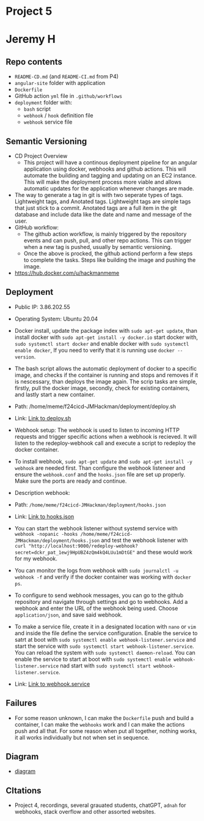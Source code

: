# Project 5
# Jeremy H

## Repo contents

- `README-CD.md` (and `README-CI.md` from P4)
- `angular-site` folder with application
- `Dockerfile`
- GitHub action `yml` file in `.github/workflows`
- `deployment` folder with:
  - `bash` script
  - `webhook` / `hook` definition file
  - `webhook` service file

## Semantic Versioning

- CD Project Overview
  - This project will have a continous deployment pipeline for an angular application using docker, webhooks and github actions. This will automate the building and tagging and updating on an EC2 instance. This will make the deployment process more viable and allows automatic updates for the application whenever changes are made. 
- The way to generate a tag in git is with two seperate types of tags. Lightweight tags, and Anotated tags. Lightweight tags are simple tags that just stick to a commit. Anotated tags are a full item in the git database and include data like the date and name and message of the user.
- GitHub workflow:
  - The github action workflow, is mainly triggered by the repository events and can push, pull, and other repo actions. This can trigger when a new tag is pushed, usually by semantic versioning. 
  - Once the above is procked, the github actiond perform a few steps to complete the tasks. Steps like building the image and pushing the image.
- https://hub.docker.com/u/hackmanmeme

## Deployment

- Public IP: 3.86.202.55

- Operating System: Ubuntu 20.04

- Docker install, update the package index with `sudo apt-get update`, than install docker with `sudo apt-get install -y docker.io` start docker with, `sudo systemctl start docker` and enable docker with `sudo systemctl enable docker`, If you need to verify that it is running use `docker --version`.

- The bash script allows the automatic deployment of docker to a specific image, and checks if the container is running and stops and removes if it is nescessary, than deploys the image again. The scrip tasks are simple, firstly, pull the docker image, secondly, check for existing containers, and lastly start a new container. 

- Path: /home/meme/f24cicd-JMHackman/deployment/deploy.sh

- Link: [Link to deploy.sh](https://github.com/WSU-kduncan/f24cicd-JMHackman/blob/main/deployment/deploy.sh)

- Webhook setup: The webhook is used to listen to incoming HTTP requests and trigger specific actions when a webhook is recieved. It will listen to the redeploy-webhook call and execute a script to redeploy the docker container.

- To install webhook, `sudo apt-get update` and `sudo apt-get install -y webhook` are needed first. Than configure the webhook listeneer and ensure the `webhook.conf` and the `hooks.json` file are set up properly. Make sure the ports are ready and continue. 

- Description webhook:

- Path: `/home/meme/f24cicd-JMHackman/deployment/hooks.json`

- Link: [Link to hooks.json](https://github.com/WSU-kduncan/f24cicd-JMHackman/blob/main/deployment/hooks.json)

- You can start the webhook listener without systemd service with `webhook -nopanic -hooks /home/meme/f24cicd-JMHackman/deployment/hooks.json` and test the webhook listener with `curl "http://localhost:9000/redeploy-webhook?secret=dckr_pat_1ewj9HpUBZ4zQm4kQ4LUu1mDtGE"` and these would work for my webhook.

- You can monitor the logs from webhook with `sudo journalctl -u webhook -f` and verify if the docker container was working with `docker ps`. 

- To configure to send webhook messages, you can go to the github repository and navigate through settings and go to webhooks. Add a webhook and enter the URL of the webhook being used. Choose `application/json`, and save said webhook.

- To make a service file, create it in a designated location with `nano` or `vim` and inside the file define the service configuration. Enable the service to satrt at boot with `sudo systemctl enable webhook-listener.service` and start the service with `sudo systemctl start webhook-listener.service`. You can reload the system with `sudo systemctl daemon-reload`. You can enable the service to start at boot with `sudo systemctl enable webhook-listener.service` nad start with `sudo systemctl start webhook-listener.service`.

- Link: [Link to webhook.service](https://github.com/WSU-kduncan/f24cicd-JMHackman/blob/main/deployment/webhook.service)

## Failures

- For some reason unknown, I can make the `Dockerfile` push and build a container, I can make the `webhooks` work and I can make the actions push and all that. For some reason when put all together, nothing works, it all works individually but not when set in sequence. 


## Diagram

- [diagram](meme@Meme:~/f24cicd-JMHackman/images/diagram_p5.png)

## CItations

- Project 4, recordings, several grauated students, chatGPT, `adnah` for webhooks, stack overflow and other assorted websites. 
